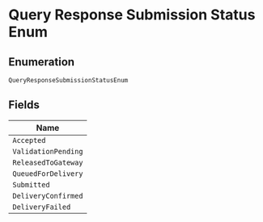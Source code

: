 
# Query Response Submission Status Enum

## Enumeration

`QueryResponseSubmissionStatusEnum`

## Fields

| Name |
|  --- |
| `Accepted` |
| `ValidationPending` |
| `ReleasedToGateway` |
| `QueuedForDelivery` |
| `Submitted` |
| `DeliveryConfirmed` |
| `DeliveryFailed` |

